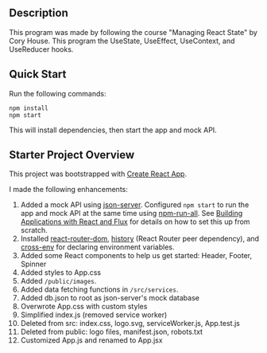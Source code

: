## Description

This program was made by following the course "Managing React State" by Cory House.
This program the UseState, UseEffect, UseContext, and UseReducer hooks.

## Quick Start

Run the following commands:

```
npm install
npm start
```

This will install dependencies, then start the app and mock API.

## Starter Project Overview

This project was bootstrapped with [Create React App](https://github.com/facebook/create-react-app).

I made the following enhancements:

1. Added a mock API using [json-server](https://github.com/typicode/json-server). Configured `npm start` to run the app and mock API at the same time using [npm-run-all](https://www.npmjs.com/package/npm-run-all). See [Building Applications with React and Flux](https://app.pluralsight.com/library/courses/react-flux-building-applications/table-of-contents) for details on how to set this up from scratch.
1. Installed [react-router-dom](https://www.npmjs.com/package/react-router-dom), [history](https://www.npmjs.com/package/history) (React Router peer dependency), and [cross-env](https://www.npmjs.com/search?q=cross-env) for declaring environment variables.
1. Added some React components to help us get started: Header, Footer, Spinner
1. Added styles to App.css
1. Added `/public/images`.
1. Added data fetching functions in `/src/services`.
1. Added db.json to root as json-server's mock database
1. Overwrote App.css with custom styles
1. Simplified index.js (removed service worker)
1. Deleted from src: index.css, logo.svg, serviceWorker.js, App.test.js
1. Deleted from public: logo files, manifest.json, robots.txt
1. Customized App.js and renamed to App.jsx
